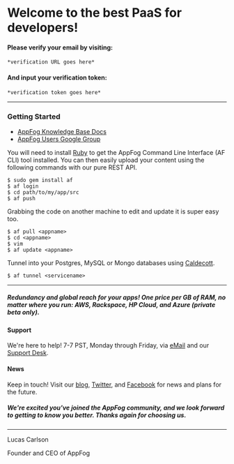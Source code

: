 # Welcome to the best PaaS for developers!
#### Please verify your email by visiting:
```
*verification URL goes here*
```
#### And input your verification token:
```
*verification token goes here*
```
* * *
### Getting Started
* [AppFog Knowledge Base Docs](https://docs.appfog.com)
* [AppFog Users Google Group](https://groups.google.com/forum/#!forum/appfog-users)

You will need to install [Ruby](https://www.ruby-lang.org/en/installation) to get the AppFog Command Line Interface (AF CLI) tool installed. You can then easily upload your content using the following commands with our pure REST API.
```
$ sudo gem install af
$ af login
$ cd path/to/my/app/src
$ af push
```
Grabbing the code on another machine to edit and update it is super easy too.
```
$ af pull <appname>
$ cd <appname>
$ vim
$ af update <appname>
```
Tunnel into your Postgres, MySQL or Mongo databases using [Caldecott](https://rubygems.org/gems/caldecott).

`$ af tunnel <servicename>`
* * *
##### Redundancy and global reach for your apps! One price per GB of RAM, no matter where you run: AWS, Rackspace, HP Cloud, and Azure (private beta only).

#### Support
We're here to help! 7-7 PST, Monday through Friday, via [eMail](mailto:support@appfog.com) and our [Support Desk](http://support.appfog.com).

#### News
Keep in touch! Visit our [blog](http://blog.appfog.com), [Twitter](https://twitter.com/@appfoghelp), and [Facebook](http://on.fb.me/Pg8ppT) for news and plans for the future.
##### We're excited you've joined the AppFog community, and we look forward to getting to know you better. Thanks again for choosing us.
* * *
Lucas Carlson

Founder and CEO of AppFog
